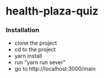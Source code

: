 # health-plaza-quiz

### Installation
 - clone the project
 - cd to the project
 - yarn install
 -  run "yarn run sever"
 -  go to http://localhost:3000/main

